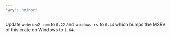 ```yaml
---
"wry": "minor"
---
```


Update `webview2-com` to `0.22` and `windows-rs` to `0.44` which bumps the MSRV of this crate on Windows to `1.64`.
